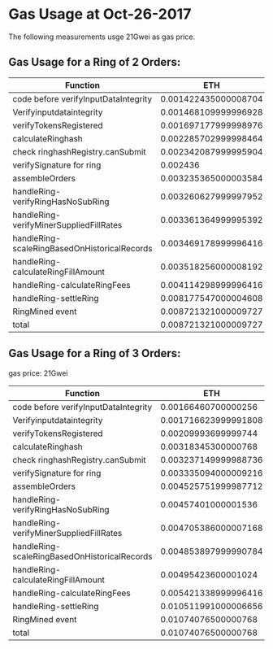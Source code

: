 # Gas Usage at Oct-26-2017

The following measurements usge 21Gwei as gas price.

## Gas Usage for a Ring of 2 Orders:  
    
| Function                                       |        ETH           |
| ------                                         | ------               |
| code before verifyInputDataIntegrity           | 0.001422435000008704 |
| Verifyinputdataintegrity                       | 0.001468109999996928 |
| verifyTokensRegistered                         | 0.001697177999998976 |
| calculateRinghash                              | 0.002285702999998464 |
| check ringhashRegistry.canSubmit               | 0.002342087999995904 |
| verifySignature for ring                       | 0.002436             |
| assembleOrders                                 | 0.003235365000003584 |
| handleRing-verifyRingHasNoSubRing              | 0.003260627999997952 |
| handleRing-verifyMinerSuppliedFillRates        | 0.003361364999995392 |
| handleRing-scaleRingBasedOnHistoricalRecords   | 0.003469178999996416 |
| handleRing-calculateRingFillAmount             | 0.003518256000008192 |
| handleRing-calculateRingFees                   | 0.004114298999996416 |
| handleRing-settleRing                          | 0.008177547000004608 |
| RingMined event                                | 0.008721321000009727 |
| total                                          | 0.008721321000009727 |


## Gas Usage for a Ring of 3 Orders:  
   gas price: 21Gwei
    
| Function                                       |        ETH           |
| ------                                         | ------               |
| code before verifyInputDataIntegrity           | 0.00166460700000256  |
| Verifyinputdataintegrity                       | 0.001716623999991808 |
| verifyTokensRegistered                         | 0.00209993699999744  |
| calculateRinghash                              | 0.00318345300000768  |
| check ringhashRegistry.canSubmit               | 0.003237149999988736 |
| verifySignature for ring                       | 0.003335094000009216 |
| assembleOrders                                 | 0.004525751999987712 |
| handleRing-verifyRingHasNoSubRing              | 0.00457401000001536  |
| handleRing-verifyMinerSuppliedFillRates        | 0.004705386000007168 |
| handleRing-scaleRingBasedOnHistoricalRecords   | 0.004853897999990784 |
| handleRing-calculateRingFillAmount             | 0.00495423600001024  |
| handleRing-calculateRingFees                   | 0.005421338999996416 |
| handleRing-settleRing                          | 0.010511991000006656 |
| RingMined event                                | 0.01074076500000768  |
| total                                          | 0.01074076500000768  |
    

